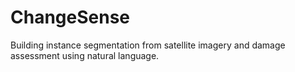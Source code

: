 # ChangeSense
Building instance segmentation from satellite imagery and damage assessment using natural language. 
